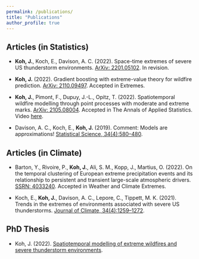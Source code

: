 ```yaml
---
permalink: /publications/
title: "Publications"
author_profile: true
---
```



Articles (in Statistics)
---------------

- **Koh, J.**, Koch, E., Davison, A. C. (2022). Space-time extremes of severe US thunderstorm environments. [ArXiv: 2201.05102](https://arxiv.org/abs/2201.05102). In revision.

- **Koh, J.** (2022). Gradient boosting with extreme-value theory for wildfire prediction. [ArXiv: 2110.09497](https://arxiv.org/abs/2110.09497). Accepted in Extremes. 

- **Koh, J.**, Pimont, F., Dupuy, J.-L., Opitz, T. (2022). Spatiotemporal wildfire modelling through point processes with moderate and extreme marks. [ArXiv: 2105.08004](https://arxiv.org/abs/2105.08004). Accepted in The Annals of Applied Statistics. Video [here](https://media.ed.ac.uk/media/Climate+ExtremesA+Jonathan+Koh/1_sjq69ibw).

- Davison, A. C., Koch, E., **Koh, J.** (2019). Comment: Models are approximations! [Statistical Science, 34(4):580–480](https://projecteuclid.org/journals/statistical-science/volume-34/issue-4/Comment-Models-Are-Approximations/10.1214/19-STS746.short).

Articles (in Climate)
---------------

- Barton, Y., Rivoire, P., **Koh, J.**, Ali, S. M., Kopp, J., Martius, O. (2022). On the temporal clustering of European extreme precipitation events and its relationship to persistent and transient large-scale atmospheric drivers. [SSRN: 4033240](https://papers.ssrn.com/sol3/papers.cfm?abstract_id=4033240). Accepted in Weather and Climate Extremes.

- Koch, E., **Koh, J.**, Davison, A. C., Lepore, C., Tippett, M. K. (2021). Trends in the extremes of environments associated with severe US thunderstorms. [Journal of Climate, 34(4):1259–1272](https://journals.ametsoc.org/view/journals/clim/34/4/JCLI-D-19-0826.1.xml).

PhD Thesis
---------------

- Koh, J. (2022). [Spatiotemporal modelling of extreme wildfires and severe thunderstorm environments](https://infoscience.epfl.ch/record/291228?ln=en).
